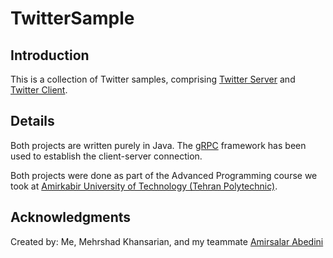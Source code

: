 # TwitterSample

## Introduction

This is a collection of Twitter samples, comprising [Twitter Server][1] and [Twitter Client][2].

## Details

Both projects are written purely in Java. The [gRPC][6] framework has been used to establish the client-server connection.

Both projects were done as part of the Advanced Programming course we took at [Amirkabir University of Technology (Tehran Polytechnic)][3].

## Acknowledgments

Created by: Me, Mehrshad Khansarian, and my teammate [Amirsalar Abedini][5]

[1]: https://github.com/mehrhsad-kh/TwitterServer
[2]: https://github.com/mehrhsad-kh/TwitterClient
[3]: https://aut.ac.ir/en
[5]: https://github.com/amirsalarabedini
[6]: https://grpc.io
